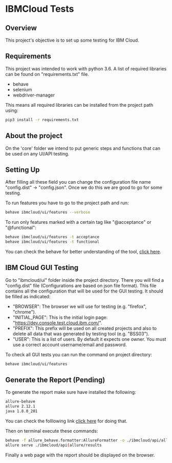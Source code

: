 # IBMCloud Tests


## Overview



This project's objective is to set up some testing for IBM Cloud.

## Requirements

This project was intended to work with python 3.6. A list of required libraries can be found on "requirements.txt" file.
 
* behave
* selenium
* webdriver-manager

This means all required libraries can be installed from the project path using:
```sh 
pip3 install -r requirements.txt
```
## About the project

On the 'core' folder we intend to put generic steps and functions that can be used on any UI/API testing. 

## Setting Up 

After filling all these field you can change the configuration file name "config.dist" -> "config.json". 
Once we do this we are good to go for some testing.

To run features you have to go to the project path and run:
```sh 
behave ibmcloud/ui/features --verbose
```
To run only features marked with a certain tag like "@acceptance" or "@functional":
```sh 
behave ibmcloud/ui/features -t acceptance
behave ibmcloud/ui/features -t functional
```
You can check the behave for better understanding of the tool, [click here](https://behave.readthedocs.io/en/stable/).


## IBM Cloud GUI Testing
Go to "ibmcloud/ui" folder inside the project directory.
There you will find a "config.dist" file (Configurations are based on json file format). 
This file contains all the configuration that will be used for the GUI testing.
It should be filled as indicated:

* "BROWSER": The browser we will use for testing (e.g. "firefox", "chrome").
* "INITIAL_PAGE": This is the initial login page: "https://dev.console.test.cloud.ibm.com/". 
* "PREFIX": This prefix will be used on all created projects and also to delete all data that was generated by testing tool (e.g. "BSS03").
* "USER": This is a list of users. By default it expects one owner. 
You must use a correct account username/email and password.

To check all GUI tests you can run the command on project directory:
```sh 
behave ibmcloud/ui/features
```

## Generate the Report (Pending)

To generate the report make sure have installed the following:
```sh 
allure-behave
allure 2.12.1
java 1.8.0_201
```
You can check the folllowing link [click here](https://docs.qameta.io/allure/#_get_started) for doing that.

Then on terminal execute these commands:
```sh 
behave -f allure_behave.formatter:AllureFormatter -o ./ibmcloud/api/allure/results ./ibmcloud/api/features
allure serve ./ibmcloud/api(allure/results
```
Finally a web page with the report should be displayed on the browser.